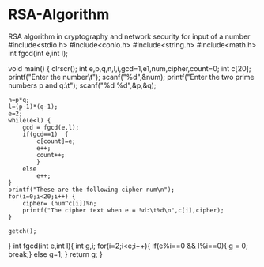 # RSA-Algorithm
RSA algorithm in cryptography and network security for input of a number
#include<stdio.h>
#include<conio.h>
#include<string.h>
#include<math.h>
int fgcd(int e,int l);

void main() {
	clrscr();
	int e,p,q,n,l,i,gcd=1,e1,num,cipher,count=0;
	int c[20];
	printf("Enter the number\t");
	scanf("%d",&num);
	printf("Enter the two prime numbers p and q:\t");
	scanf("%d %d",&p,&q);

	n=p*q;
	l=(p-1)*(q-1);
	e=2;
	while(e<l) {
		gcd = fgcd(e,l);
		if(gcd==1)  {
			c[count]=e;
			e++;
			count++;
			}
		else
			e++;
	}
	printf("These are the following cipher num\n");
	for(i=0;i<20;i++) {
		cipher= (num^c[i])%n;
		printf("The cipher text when e = %d:\t%d\n",c[i],cipher);
	}

	getch();

}
int fgcd(int e,int l){
	int g,i;
	for(i=2;i<e;i++){
		if(e%i==0 && l%i==0){
			g = 0;
			break;}
		else
			g=1;
	}
	return g;
}
